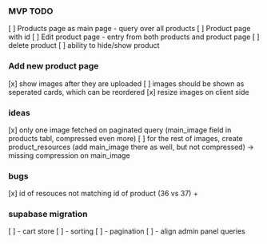 ### MVP TODO
[ ] Products page as main page - query over all products
[ ] Product page with id
[ ] Edit product page - entry from both products and product page
[ ] delete product
[ ] ability to hide/show product

### Add new product page
[x] show images after they are uploaded
[ ] images should be shown as seperated cards, which can be reordered
[x] resize images on client side



### ideas
[x] only one image fetched on paginated query (main_image field in products tabl, compressed even more) 
[ ] for the rest of images, create product_resources (add main_image there as well, but not compressed) -> missing compression on main_image



### bugs
[x] id of resouces not matching id of product (36 vs 37) +



### supabase migration
[ ] - cart store
[ ] - sorting
[ ] - pagination
[ ] - align admin panel queries 
